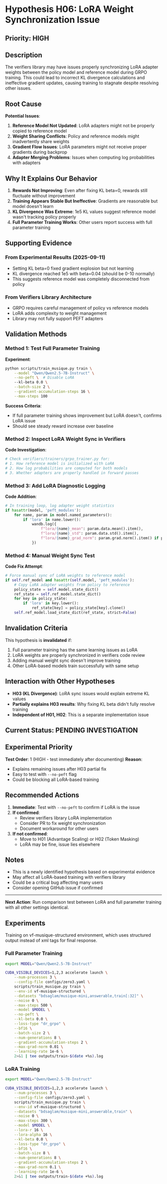 # Hypothesis H06: LoRA Weight Synchronization Issue

## Priority: HIGH

## Description

The verifiers library may have issues properly synchronizing LoRA adapter weights between the policy model and reference model during GRPO training. This could lead to incorrect KL divergence calculations and ineffective gradient updates, causing training to stagnate despite resolving other issues.

## Root Cause

**Potential Issues**:
1. **Reference Model Not Updated**: LoRA adapters might not be properly copied to reference model
2. **Weight Sharing Conflicts**: Policy and reference models might inadvertently share weights
3. **Gradient Flow Issues**: LoRA parameters might not receive proper gradients during backprop
4. **Adapter Merging Problems**: Issues when computing log probabilities with adapters

## Why It Explains Our Behavior

1. **Rewards Not Improving**: Even after fixing KL beta=0, rewards still fluctuate without improvement
2. **Training Appears Stable But Ineffective**: Gradients are reasonable but model doesn't learn
3. **KL Divergence Was Extreme**: 1e5 KL values suggest reference model wasn't tracking policy properly
4. **Full Parameter Training Works**: Other users report success with full parameter training

## Supporting Evidence

### From Experimental Results (2025-09-11)
- Setting KL beta=0 fixed gradient explosion but not learning
- KL divergence reached 1e5 with beta=0.04 (should be 0-10 normally)
- This suggests reference model was completely disconnected from policy

### From Verifiers Library Architecture
- GRPO requires careful management of policy vs reference models
- LoRA adds complexity to weight management
- Library may not fully support PEFT adapters

## Validation Methods

### Method 1: Test Full Parameter Training
**Experiment**:
```bash
python scripts/train_musique.py train \
    --model "Qwen/Qwen2.5-7B-Instruct" \
    --no-peft \  # Disable LoRA
    --kl-beta 0.0 \
    --batch-size 2 \
    --gradient-accumulation-steps 16 \
    --max-steps 100
```

**Success Criteria**:
- If full parameter training shows improvement but LoRA doesn't, confirms LoRA issue
- Should see steady reward increase over baseline

### Method 2: Inspect LoRA Weight Sync in Verifiers
**Code Investigation**:
```python
# Check verifiers/trainers/grpo_trainer.py for:
# 1. How reference model is initialized with LoRA
# 2. How log probabilities are computed for both models
# 3. Whether adapters are properly handled in forward passes
```

### Method 3: Add LoRA Diagnostic Logging
**Code Addition**:
```python
# In training loop, log adapter weight statistics
if hasattr(model, 'peft_modules'):
    for name, param in model.named_parameters():
        if 'lora' in name.lower():
            wandb.log({
                f"lora/{name}_mean": param.data.mean().item(),
                f"lora/{name}_std": param.data.std().item(),
                f"lora/{name}_grad_norm": param.grad.norm().item() if param.grad is not None else 0
            })
```

### Method 4: Manual Weight Sync Test
**Code Fix Attempt**:
```python
# Force manual sync of LoRA weights to reference model
if self.ref_model and hasattr(self.model, 'peft_modules'):
    # Copy LoRA adapter weights from policy to reference
    policy_state = self.model.state_dict()
    ref_state = self.ref_model.state_dict()
    for key in policy_state:
        if 'lora' in key.lower():
            ref_state[key] = policy_state[key].clone()
    self.ref_model.load_state_dict(ref_state, strict=False)
```

## Invalidation Criteria

This hypothesis is **invalidated** if:
1. Full parameter training has the same learning issues as LoRA
2. LoRA weights are properly synchronized in verifiers code review
3. Adding manual weight sync doesn't improve training
4. Other LoRA-based models train successfully with same setup

## Interaction with Other Hypotheses

- **H03 (KL Divergence)**: LoRA sync issues would explain extreme KL values
- **Partially explains H03 results**: Why fixing KL beta didn't fully resolve training
- **Independent of H01, H02**: This is a separate implementation issue

## Current Status: PENDING INVESTIGATION

## Experimental Priority

**Test Order**: 1 (HIGH - test immediately after documenting)
**Reason**:
- Explains remaining issues after H03 partial fix
- Easy to test with `--no-peft` flag
- Could be blocking all LoRA-based training


## Recommended Actions

1. **Immediate**: Test with `--no-peft` to confirm if LoRA is the issue
2. **If confirmed**: 
   - Review verifiers library LoRA implementation
   - Consider PR to fix weight synchronization
   - Document workaround for other users
3. **If not confirmed**: 
   - Move to H01 (Advantage Scaling) or H02 (Token Masking)
   - LoRA may be fine, issue lies elsewhere

## Notes

- This is a newly identified hypothesis based on experimental evidence
- May affect all LoRA-based training with verifiers library
- Could be a critical bug affecting many users
- Consider opening GitHub issue if confirmed

---

**Next Action**: Run comparison test between LoRA and full parameter training with all other settings identical.

## Experiments

Training on vf-musique-structured environment, which uses structured output instead of xml tags for final response.

### Full Parameter Training

```sh
export MODEL="Qwen/Qwen2.5-7B-Instruct"

CUDA_VISIBLE_DEVICES=1,2,3 accelerate launch \
    --num-processes 3 \
    --config-file configs/zero3.yaml \
    scripts/train_musique.py train \
    --env-id vf-musique-structured \
    --datasets "bdsaglam/musique-mini,answerable,train[:32]" \
    --noise 0 \
    --max-steps 500 \
    --model $MODEL \
    --no-peft \
    --kl-beta 0.0 \
    --loss-type "dr_grpo" \
    --bf16 \
    --batch-size 2 \
    --num-generations 8 \
    --gradient-accumulation-steps 2 \
    --max-grad-norm 0.01 \
    --learning-rate 1e-6 \
    2>&1 | tee outputs/train-$(date +%s).log
```

### LoRA Training

```sh
export MODEL="Qwen/Qwen2.5-7B-Instruct"

CUDA_VISIBLE_DEVICES=1,2,3 accelerate launch \
    --num-processes 3 \
    --config-file configs/zero3.yaml \
    scripts/train_musique.py train \
    --env-id vf-musique-structured \
    --datasets "bdsaglam/musique-mini,answerable,train" \
    --noise 0 \
    --max-steps 300 \
    --model $MODEL \
    --lora-r 16 \
    --lora-alpha 16 \
    --kl-beta 0.0 \
    --loss-type "dr_grpo" \
    --bf16 \
    --batch-size 8 \
    --num-generations 8 \
    --gradient-accumulation-steps 2 \
    --max-grad-norm 0.1 \
    --learning-rate 1e-6 \
    2>&1 | tee outputs/train-$(date +%s).log
```